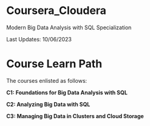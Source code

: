 # Coursera_Cloudera
Modern Big Data Analysis with SQL Specialization

Last Updates: 10/06/2023

# Course Learn Path

The courses enlisted as follows:

**C1: Foundations for Big Data Analysis with SQL**

**C2: Analyzing Big Data with SQL**

**C3: Managing Big Data in Clusters and Cloud Storage**
